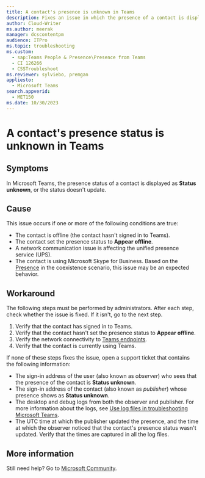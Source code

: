 ```yaml
---
title: A contact's presence is unknown in Teams
description: Fixes an issue in which the presence of a contact is displayed as Status unknown in Teams.
author: Cloud-Writer
ms.author: meerak
manager: dcscontentpm
audience: ITPro
ms.topic: troubleshooting
ms.custom: 
  - sap:Teams People & Presence\Presence from Teams
  - CI 126266
  - CSSTroubleshoot
ms.reviewer: sylviebo, premgan
appliesto: 
  - Microsoft Teams
search.appverid: 
  - MET150
ms.date: 10/30/2023
---
```

# A contact's presence status is unknown in Teams

## Symptoms

In Microsoft Teams, the presence status of a contact is displayed as **Status unknown**, or the status doesn't update.

## Cause

This issue occurs if one or more of the following conditions are true:

- The contact is offline (the contact hasn't signed in to Teams).
- The contact set the presence status to **Appear offline**.
- A network communication issue is affecting the unified presence service (UPS).
- The contact is using Microsoft Skype for Business. Based on the [Presence](/microsoftteams/coexistence-chat-calls-presence#presence) in the coexistence scenario, this issue may be an expected behavior.

## Workaround

The following steps must be performed by administrators. After each step, check whether the issue is fixed. If it isn't, go to the next step.

1. Verify that the contact has signed in to Teams.
2. Verify that the contact hasn't set the presence status to **Appear offline**.
3. Verify the network connectivity to [Teams endpoints](/microsoft-365/enterprise/urls-and-ip-address-ranges#skype-for-business-online-and-microsoft-teams).
4. Verify that the contact is currently using Teams.

If none of these steps fixes the issue, open a support ticket that contains the following information:

- The sign-in address of the user (also known as *observer*) who sees that the presence of the contact is **Status unknown**.
- The sign-in address of the contact (also known as *publisher*) whose presence shows as **Status unknown**.
- The desktop and debug logs from both the observer and publisher. For more information about the logs, see [Use log files in troubleshooting Microsoft Teams](/microsoftteams/log-files).
- The UTC time at which the publisher updated the presence, and the time at which the observer noticed that the contact's presence status wasn't updated. Verify that the times are captured in all the log files.

## More information

Still need help? Go to [Microsoft Community](https://answers.microsoft.com/).
